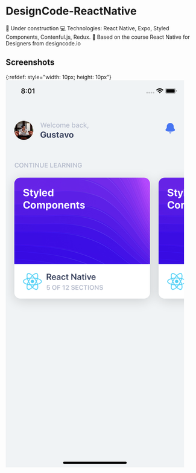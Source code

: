 # DesignCode-ReactNative
🔺 Under construction 💻 Technologies: React Native, Expo, Styled Components, Contenful.js, Redux. 📝 Based on the course  React Native for Designers from designcode.io

## Screenshots

{:refdef: style="width: 10px; height: 10px"}
![App Screenshot](/assets/screenshots/screenshot-1.png)

